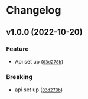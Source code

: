 # Changelog

<!--next-version-placeholder-->

## v1.0.0 (2022-10-20)
### Feature
* Api set up ([`03d278b`](https://github.com/khaykingleb/ASR-Telegram-Bot/commit/03d278bb741e1f8cf2d002830e2afdada7e8a0ac))

### Breaking
* api set up ([`03d278b`](https://github.com/khaykingleb/ASR-Telegram-Bot/commit/03d278bb741e1f8cf2d002830e2afdada7e8a0ac))
